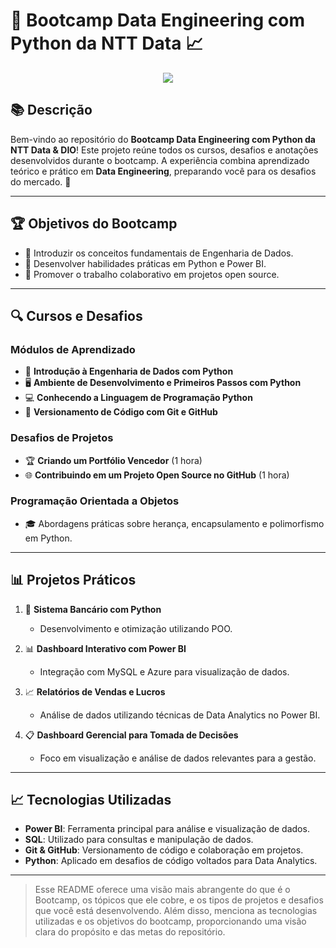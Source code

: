 # 🚀 Bootcamp Data Engineering com Python da NTT Data 📈

<p align="center">
  <img src="http://img.shields.io/static/v1?label=STATUS&message=EM%20DESENVOLVIMENTO&color=GREEN&style=for-the-badge"/>
</p>

## 📚 Descrição

Bem-vindo ao repositório do **Bootcamp Data Engineering com Python da NTT Data & DIO**! Este projeto reúne todos os cursos, desafios e anotações desenvolvidos durante o bootcamp. A experiência combina aprendizado teórico e prático em **Data Engineering**, preparando você para os desafios do mercado. 💪

---

## 🏆 Objetivos do Bootcamp

- 🌟 Introduzir os conceitos fundamentais de Engenharia de Dados.
- 🐍 Desenvolver habilidades práticas em Python e Power BI.
- 🤝 Promover o trabalho colaborativo em projetos open source.

---

## 🔍 Cursos e Desafios

### Módulos de Aprendizado

- 📘 **Introdução à Engenharia de Dados com Python**
- 🖥️ **Ambiente de Desenvolvimento e Primeiros Passos com Python**
- 💻 **Conhecendo a Linguagem de Programação Python**
- 🔧 **Versionamento de Código com Git e GitHub**

### Desafios de Projetos

- 🏆 **Criando um Portfólio Vencedor** (1 hora)
- 🌐 **Contribuindo em um Projeto Open Source no GitHub** (1 hora)

### Programação Orientada a Objetos

- 🎓 Abordagens práticas sobre herança, encapsulamento e polimorfismo em Python.

---

## 📊 Projetos Práticos

1. 🏦 **Sistema Bancário com Python**
   - Desenvolvimento e otimização utilizando POO.

2. 📊 **Dashboard Interativo com Power BI**
   - Integração com MySQL e Azure para visualização de dados.

3. 📈 **Relatórios de Vendas e Lucros**
   - Análise de dados utilizando técnicas de Data Analytics no Power BI.

4. 📋 **Dashboard Gerencial para Tomada de Decisões**
   - Foco em visualização e análise de dados relevantes para a gestão.


---

## 📈 Tecnologias Utilizadas

- **Power BI**: Ferramenta principal para análise e visualização de dados.
- **SQL**: Utilizado para consultas e manipulação de dados.
- **Git & GitHub**: Versionamento de código e colaboração em projetos.
- **Python**: Aplicado em desafios de código voltados para Data Analytics.


---

> Esse README oferece uma visão mais abrangente do que é o Bootcamp, os tópicos que ele cobre, e os tipos de projetos e desafios que você está desenvolvendo. Além disso, menciona as tecnologias utilizadas e os objetivos do bootcamp, proporcionando uma visão clara do propósito e das metas do repositório.
